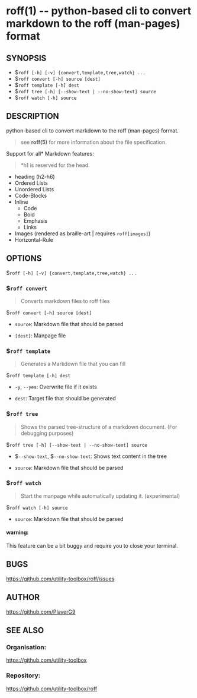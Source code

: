 roff(1) -- python-based cli to convert markdown to the roff (man-pages) format
=============================================

## SYNOPSIS

- $`roff [-h] [-v] {convert,template,tree,watch} ...`
- $`roff convert [-h] source [dest]`
- $`roff template [-h] dest`
- $`roff tree [-h] [--show-text | --no-show-text] source`
- $`roff watch [-h] source`

## DESCRIPTION

python-based cli to convert markdown to the roff (man-pages) format.

> see **roff(5)** for more information about the file specification.

Support for all* Markdown features:

> *h1 is reserved for the head.

- heading (h2-h6)
- Ordered Lists
- Unordered Lists
- Code-Blocks
- Inline
  - Code
  - Bold
  - Emphasis
  - Links
- Images (rendered as braille-art | requires `roff[images]`)
- Horizontal-Rule

## OPTIONS

$`roff [-h] [-v] {convert,template,tree,watch} ...`

### $`roff convert`

> Converts markdown files to roff files

$`roff convert [-h] source [dest]`

* `source`:
Markdown file that should be parsed

* `[dest]`:
Manpage file

### $`roff template`

> Generates a Markdown file that you can fill

$`roff template [-h] dest`

* `-y`, `--yes`:
Overwrite file if it exists

* `dest`:
Target file that should be generated

### $`roff tree`

> Shows the parsed tree-structure of a markdown document. (For debugging purposes)

$`roff tree [-h] [--show-text | --no-show-text] source`

* $`--show-text`, $`--no-show-text`:
Shows text content in the tree

* `source`:
Markdown file that should be parsed

### $`roff watch`

> Start the manpage while automatically updating it. (experimental)

$`roff watch [-h] source`

* `source`:
Markdown file that should be parsed

#### warning:

This feature can be a bit buggy and require you to close your terminal.

## BUGS

https://github.com/utility-toolbox/roff/issues

## AUTHOR

https://github.com/PlayerG9

## SEE ALSO

### Organisation:
https://github.com/utility-toolbox

### Repository:
https://github.com/utility-toolbox/roff
